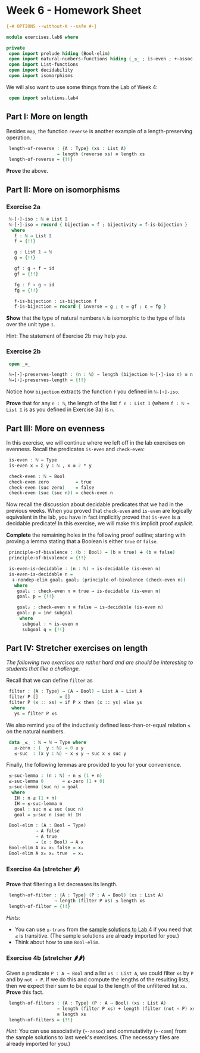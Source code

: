 # Week 6 - Homework Sheet

```agda
{-# OPTIONS --without-K --safe #-}

module exercises.lab6 where

private
 open import prelude hiding (Bool-elim)
 open import natural-numbers-functions hiding (_≤_ ; is-even ; +-assoc ; +-comm)
 open import List-functions
 open import decidability
 open import isomorphisms
```
We will also want to use some things from the Lab of Week 4:

```agda
 open import solutions.lab4
```

## Part I: More on length

Besides `map`, the function `reverse` is another example of a length-preserving
operation.

```agda
 length-of-reverse : {A : Type} (xs : List A)
                   → length (reverse xs) ≡ length xs
 length-of-reverse = {!!}
```

**Prove** the above.

## Part II: More on isomorphisms

### Exercise 2a

```agda
 ℕ-[⋆]-iso : ℕ ≅ List 𝟙
 ℕ-[⋆]-iso = record { bijection = f ; bijectivity = f-is-bijection }
  where
   f : ℕ → List 𝟙
   f = {!!}

   g : List 𝟙 → ℕ
   g = {!!}

   gf : g ∘ f ∼ id
   gf = {!!}

   fg : f ∘ g ∼ id
   fg = {!!}

   f-is-bijection : is-bijection f
   f-is-bijection = record { inverse = g ; η = gf ; ε = fg }
```

**Show** that the type of natural numbers `ℕ` is isomorphic to the type of lists
over the unit type `𝟙`.

Hint: The statement of Exercise 2b may help you.

### Exercise 2b

```agda
 open _≅_

 ℕ→[⋆]-preserves-length : (n : ℕ) → length (bijection ℕ-[⋆]-iso n) ≡ n
 ℕ→[⋆]-preserves-length = {!!}
```

Notice how `bijection` extracts the function `f` you defined in `ℕ-[⋆]-iso`.

**Prove** that for any `n : ℕ`, the length of the list `f n : List 𝟙`
(where `f : ℕ → List 𝟙` is as you defined in Exercise 3a) is `n`.

## Part III: More on evenness

In this exercise, we will continue where we left off in the lab exercises on
evenness. Recall the predicates `is-even` and `check-even`:

```agda
 is-even : ℕ → Type
 is-even x = Σ y ꞉ ℕ , x ≡ 2 * y
```

```agda
 check-even : ℕ → Bool
 check-even zero          = true
 check-even (suc zero)    = false
 check-even (suc (suc n)) = check-even n
```

Now recall the discussion about decidable predicates that we had in the previous
weeks. When you proved that `check-even` and `is-even` are logically equivalent
in the lab, you have in fact implicitly proved that `is-even` is a decidable
predicate! In this exercise, we will make this implicit proof _explicit_.

**Complete** the remaining holes in the following proof outline; starting with
proving a lemma stating that a Boolean is either `true` or `false`.

```agda
 principle-of-bivalence : (b : Bool) → (b ≡ true) ∔ (b ≡ false)
 principle-of-bivalence = {!!}

 is-even-is-decidable : (n : ℕ) → is-decidable (is-even n)
 is-even-is-decidable n =
  ∔-nondep-elim goal₁ goal₂ (principle-of-bivalence (check-even n))
   where
    goal₁ : check-even n ≡ true → is-decidable (is-even n)
    goal₁ p = {!!}

    goal₂ : check-even n ≡ false → is-decidable (is-even n)
    goal₂ p = inr subgoal
     where
      subgoal : ¬ is-even n
      subgoal q = {!!}
```

## Part IV: Stretcher exercises on length

*The following two exercises are rather hard and are should be interesting to
students that like a challenge.*

Recall that we can define `filter` as
```agda
 filter : {A : Type} → (A → Bool) → List A → List A
 filter P []        = []
 filter P (x :: xs) = if P x then (x :: ys) else ys
  where
   ys = filter P xs
```

We also remind you of the inductively defined less-than-or-equal relation `≤`
on the natural numbers.

```agda
 data _≤_ : ℕ → ℕ → Type where
   ≤-zero : (  y : ℕ) → 0 ≤ y
   ≤-suc  : (x y : ℕ) → x ≤ y → suc x ≤ suc y
```

Finally, the following lemmas are provided to you for your convenience.

```agda
 ≤-suc-lemma : (n : ℕ) → n ≤ (1 + n)
 ≤-suc-lemma 0       = ≤-zero (1 + 0)
 ≤-suc-lemma (suc n) = goal
  where
   IH : n ≤ (1 + n)
   IH = ≤-suc-lemma n
   goal : suc n ≤ suc (suc n)
   goal = ≤-suc n (suc n) IH

 Bool-elim : (A : Bool → Type)
           → A false
           → A true
           → (x : Bool) → A x
 Bool-elim A x₀ x₁ false = x₀
 Bool-elim A x₀ x₁ true  = x₁
```

### Exercise 4a (stretcher 🌶)

**Prove** that filtering a list decreases its length.

```agda
 length-of-filter : {A : Type} (P : A → Bool) (xs : List A)
                  → length (filter P xs) ≤ length xs
 length-of-filter = {!!}
```

*Hints*:
 - You can use `≤-trans` from the [sample solutions to
   Lab 4](lab4-solutions.lagda.md) if you need that `≤` is transitive.
   (The sample solutions are already imported for you.)
 - Think about how to use `Bool-elim`.

### Exercise 4b (stretcher 🌶🌶)

Given a predicate `P : A → Bool` and a list `xs : List A`, we could filter `xs`
by `P` and by `not ∘ P`. If we do this and compute the lengths of the resulting
lists, then we expect their sum to be equal to the length of the unfiltered list
`xs`. **Prove** this fact.

```agda
 length-of-filters : {A : Type} (P : A → Bool) (xs : List A)
                   → length (filter P xs) + length (filter (not ∘ P) xs)
                   ≡ length xs
 length-of-filters = {!!}
```

*Hint*: You can use associativity (`+-assoc`) and commutativity (`+-comm`) from
 the sample solutions to last week's exercises. (The necessary files are already
 imported for you.)
